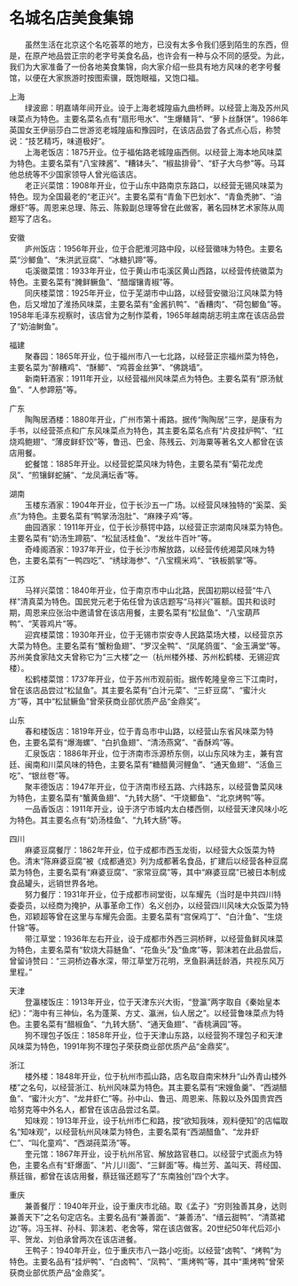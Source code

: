 # 名城名店美食集锦  
  
&emsp;&emsp;虽然生活在北京这个名吃荟萃的地方，已没有太多令我们感到陌生的东西，但是，在原产地品尝正宗的老字号美食名品，也许会有一种与众不同的感受。为此，我们为大家准备了一份各地美食集锦，向大家介绍一些具有地方风味的老字号餐馆，以便在大家旅游时按图索骥，既饱眼福，又饱口福。  

上海  
&emsp;&emsp;绿波廊：明嘉靖年间开业。设于上海老城隍庙九曲桥畔。以经营上海及苏州风味菜点为特色。主要名菜名点有“扇形甩水”、“生爆鳝背”、“萝卜丝酥饼”。1986年英国女王伊丽莎白二世游览老城隍庙和豫园时，在该店品尝了各式点心后，称赞说：“技艺精巧，味道极好”。  
&emsp;&emsp;上海老饭店：1875开业。位于福佑路老城隍庙西侧。以经营上海本地风味菜为特色。主要名菜有“八宝辣酱”、“糟钵头”、“椒盐排骨”、“虾子大乌参”等。马耳他总统等不少国家领导人曾光临该店。  
&emsp;&emsp;老正兴菜馆：1908年开业，位于山东中路南京东路口，以经营无锡风味菜为特色。现为全国最老的“老正兴”。主要名菜有“青鱼下巴划水”、“青鱼秃肺”、“油爆虾”等。周恩来总理、陈云、陈毅副总理等曾在此做客，著名园林艺术家陈从周题写了店名。  
  
安徽  
&emsp;&emsp;庐州饭店：1956年开业，位于合肥淮河路中段，以经营徽味为特色。主要名菜“沙鲫鱼”、“朱洪武豆腐”、“冰糖扒蹄”等。  
&emsp;&emsp;屯溪徽菜馆：1933年开业，位于黄山市屯溪区黄山西路，以经营传统徽菜为特色。主要名菜有“腌鲜鳜鱼”、“醋熘镶青椒”等。  
&emsp;&emsp;同庆楼菜馆：1925年开业，位于芜湖市中山路，以经营安徽沿江风味菜为特色，后又增加了淮扬风味菜，主要名菜有“金酱扒鸭”、“香糟肉”、“荷包鲫鱼”等。1958年毛泽东视察时，该店曾为之制作菜肴，1965年越南胡志明主席在该店品尝了“奶油鲥鱼”。  
  
福建  
&emsp;&emsp;聚春园：1865年开业，位于福州市八一七北路，以经营正宗福州菜为特色，主要名菜为“醉糟鸡”、“酥鲫”、“鸡蓉金丝笋”、“佛跳墙”。  
&emsp;&emsp;新南轩酒家：1911年开业，以经营福州风味菜点为特色。主要名菜有“原汤鱿鱼”、“人参蹄筋”等。  
  
广东  
&emsp;&emsp;陶陶居酒楼：1880年开业，广州市第十甫路。据传“陶陶居”三字，是康有为手书，以经营茶点和广东风味菜点为特色，其主要名菜名点有“片皮挂炉鸭”、“红烧鸡鲍翅”、“薄皮鲜虾饺”等，鲁迅、巴金、陈残云、刘海粟等著名文人都曾在该店用餐。  
&emsp;&emsp;蛇餐馆：1885年开业。以经营蛇菜风味为特色，主要名菜有“菊花龙虎凤”、“煎镶鲜蛇脯”、“龙凤满坛香”等。  
  
湖南  
&emsp;&emsp;玉楼东酒家：1904年开业，位于长沙五一广场。以经营风味独特的“奚菜、奚点”为特色。主要名菜有“鸭掌汤泡肚”、“麻辣子鸡”等。  
&emsp;&emsp;曲园酒家：1911年开业，位于长沙蔡锷中路，以经营正宗湖南风味菜为特色。主要名菜有“奶汤生蹄筋”、“松鼠活桂鱼”、“发丝牛百叶”等。  
&emsp;&emsp;奇峰阁酒家：1937年开业，位于长沙市解放路，以经营传统湘菜风味为特色，主要名菜有“一鸭四吃”、“绣球海参”、“八宝糯米鸡”、“铁板鹅掌”等。  
  
江苏  
&emsp;&emsp;马祥兴菜馆：1840年开业，位于南京市中山北路，民国初期以经营“牛八样”清真菜为特色。国民党元老于佑任曾为该店题写“马祥兴”匾额。国共和谈时期，周恩来应张治中邀请曾在该店用餐，主要名菜有“松鼠鱼”、“八宝葫芦鸭”、“芙蓉鸡片”等。  
&emsp;&emsp;迎宾楼菜馆：1930年开业，位于无锡市崇安寺人民路菜场大楼，以经营京苏大菜为特色。主要名菜有“蟹粉鱼翅”、“罗汉全鸭”、“凤尾鸽蛋”、“金玉满堂”等。苏州美食家陆文夫曾称它为“三大楼”之一（杭州楼外楼、苏州松鹤楼、无锡迎宾楼）。  
&emsp;&emsp;松鹤楼菜馆：1737年开业，位于苏州市观前街。据传乾隆皇帝三下江南时，曾在该店品尝过“松鼠鱼”。其主要名菜有“白汁元菜”、“三虾豆腐”、“蜜汁火方”等，其中“松鼠鳜鱼”曾荣获商业部优质产品“金鼎奖”。  
  
山东  
&emsp;&emsp;春和楼饭店：1819年开业，位于青岛市中山路，以经营山东省风味菜为特色，主要名菜有“爆海螺”、“白扒鱼翅”、“清汤燕窝”、“香酥鸡”等。  
&emsp;&emsp;汇泉饭店：1886年开业，位于济南市泺源桥东侧，以山东风味为主，兼有宫廷、闽南和川菜风味的特色，主要名菜有“糖醋黄河鲤鱼”、“通天鱼翅”、“活鱼三吃”、“银丝卷”等。  
&emsp;&emsp;聚丰德饭店：1947年开业，位于济南市经五路、六纬路东，以经营鲁菜风味为特色，主要名菜有“蟹黄鱼翅”、“九转大肠”、“干烧鲫鱼”、“北京烤鸭”等。  
&emsp;&emsp;一品香饭店：1911年开业，设于济宁市城内太白楼西侧，以经营天津风味小吃为特色。其主要名点有“奶汤桂鱼”、“九转大肠”等。  
  
四川  
&emsp;&emsp;麻婆豆腐餐厅：1862年开业，位于成都市西玉龙街，以经营大众饭菜为特色。清末“陈麻婆豆腐”被《成都通览》列为成都著名食品，扩建后以经营各种豆腐菜为特色，主要名菜有“麻婆豆腐”、“家常豆腐”等，其中“麻婆豆腐”已被日本制成食品罐头，远销世界各地。  
&emsp;&emsp;努力餐厅：1931年开业，位于成都市祠堂街，以车耀先（当时是中共四川特委委员，以经商为掩护，从事革命工作）名义创办，以经营四川风味大众饭菜为特色，邓颖超等曾在这里与车耀先会面。主要名菜有“宫保鸡丁”、“白汁鱼”、“生烧什锦”等。  
&emsp;&emsp;带江草堂：1936年左右开业，设于成都市外西三洞桥畔，以经营鱼鲜风味菜为特色，主要名菜有“软烧大蒜鲢鱼”、“花鱼头”及“鱼席”等，郭沫若在此品尝后，曾留诗赞曰：“三洞桥边春水深，带江草堂万花明，烹鱼斟满廷龄酒，共视东风万里程。”  
  
天津  
&emsp;&emsp;登瀛楼饭庄：1913年开业，位于天津东兴大街，“登瀛”两字取自《秦始皇本纪》：“海中有三神仙，名为蓬莱、方丈、瀛洲，仙人居之”。以经营鲁味菜点为特色。主要名菜有“醋椒鱼”、“九转大肠”、“通天鱼翅”、“香桃满园”等。  
&emsp;&emsp;狗不理包子饭庄：1858年开业，位于天津山东路，以经营狗不理包子和天津风味菜为特色，1991年狗不理包子荣获商业部优质产品“金鼎奖”。  
  
浙江  
&emsp;&emsp;楼外楼：1848年开业，位于杭州市孤山路，店名取自南宋林升“山外青山楼外楼”之名句，以经营浙江、杭州风味菜为特色。其主要名菜有“宋嫂鱼羹”、“西湖醋鱼”、“蜜汁火方”、“龙井虾仁”等。孙中山、鲁迅、周恩来、陈毅以及外国贵宾西哈努克等中外名人，都曾在该店品尝过名菜。  
&emsp;&emsp;知味观：1913年开业，设于杭州市仁和路，按“欲知我味，观料便知”的店幅取名“知味观”，以经营杭州风味菜为特色，主要名菜有“西湖醋鱼”、“龙井虾仁”、“叫化童鸡”、“西湖莼菜汤”等。  
&emsp;&emsp;奎元馆：1867年开业，设于杭州吊官、解放路官巷口。以经营宁式面点为特色，主要名点有“虾爆面”、“片儿川面”、“三鲜面”等。梅兰芳、盖叫天、蒋经国、蔡廷锴，都曾在该店用餐，蔡廷锴还题写了“东南独创”四个大字。  
  
重庆  
&emsp;&emsp;兼善餐厅：1940年开业，设于重庆市北碚。取《孟子》“穷则独善其身，达则兼善天下”之名句定店名。主要名品有“兼善面”、“兼善汤”、“缙云甜鸭”、“清蒸裙边”等。冯玉祥、孙科、郭沫若、老舍等，常在该店做客。20世纪50年代后邓小平、贺龙、刘伯承曾两次在该店进餐。  
&emsp;&emsp;王鸭子：1940年开业，位于重庆市八一路小吃街。以经营“卤鸭”、“烤鸭”为特色。主要名品有“挂炉鸭”、“白卤鸭”、“凤鸭”、“熏烤鸭”等，其中“熏烤鸭”曾荣获商业部优质产品“金鼎奖”。 